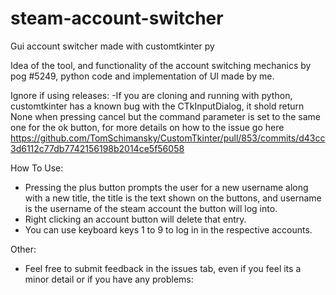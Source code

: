 # steam-account-switcher
Gui account switcher made with customtkinter py

Idea of the tool, and functionality of the account switching mechanics by pog
#5249, python code and implementation of UI made by me.

Ignore if using releases:
-If you are cloning and running with python, customtkinter has a known bug with the CTkInputDialog, it shold return None when pressing cancel but the command parameter is set to the same one for the ok button, for more details on how to the issue go here https://github.com/TomSchimansky/CustomTkinter/pull/853/commits/d43cc3d6112c77db7742156198b2014ce5f56058 

How To Use:
- Pressing the plus button prompts the user for a new username along with a new title, the title is the text shown on the buttons, and username is the username of the steam account the button will log into.
- Right clicking an account button will delete that entry.
- You can use keyboard keys 1 to 9 to log in in the respective accounts.

Other:
- Feel free to submit feedback in the issues tab, even if you feel its a minor detail or if you have any problems:

